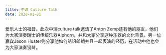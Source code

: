```yaml
---
title: 中瑞 Culture Talk
date: 2020-01-01
---
```


爱乐人士的福音。此次中瑞culture talk邀请了Anton Zemp还有他的朋友，他们为大家演奏瑞士的传统乐器Alphorn，并和大家分享这种乐器的文化背景。另一位嘉宾Jason Huster则分享他如何结识郎朗并且一起表演的经历，在活动中他也会为大家演奏钢琴。